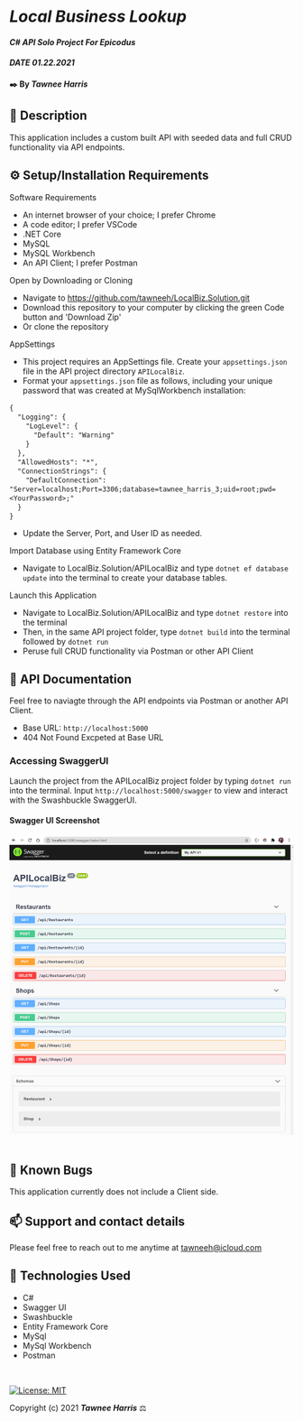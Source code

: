 # _Local Business Lookup_

#### _C# API Solo Project For Epicodus_ 
#### _DATE 01.22.2021_

#### ✒️ By _**Tawnee Harris**_

## 	📙 Description

This application includes a custom built API with seeded data and full CRUD functionality via API endpoints.

## ⚙️ Setup/Installation Requirements

Software Requirements
* An internet browser of your choice; I prefer Chrome
* A code editor; I prefer VSCode
* .NET Core
* MySQL
* MySQL Workbench
* An API Client; I prefer Postman

Open by Downloading or Cloning
* Navigate to <https://github.com/tawneeh/LocalBiz.Solution.git>
* Download this repository to your computer by clicking the green Code button and 'Download Zip'
* Or clone the repository

AppSettings
* This project requires an AppSettings file. Create your `appsettings.json` file in the API project directory `APILocalBiz`. 
* Format your `appsettings.json` file as follows, including your unique password that was created at MySqlWorkbench installation:
```
{
  "Logging": {
    "LogLevel": {
      "Default": "Warning"
    }
  },
  "AllowedHosts": "*",
  "ConnectionStrings": {
    "DefaultConnection": "Server=localhost;Port=3306;database=tawnee_harris_3;uid=root;pwd=<YourPassword>;"
  }
}
```
* Update the Server, Port, and User ID as needed.

Import Database using Entity Framework Core
* Navigate to LocalBiz.Solution/APILocalBiz and type `dotnet ef database update` into the terminal to create your database tables.

Launch this Application
* Navigate to LocalBiz.Solution/APILocalBiz and type `dotnet restore` into the terminal
* Then, in the same API project folder, type `dotnet build` into the terminal followed by `dotnet run`
* Peruse full CRUD functionality via Postman or other API Client

## 	📝 API Documentation

Feel free to naviagte through the API endpoints via Postman or another API Client. 

* Base URL: `http://localhost:5000`
* 404 Not Found Excpeted at Base URL

### Accessing SwaggerUI

Launch the project from the APILocalBiz project folder by typing `dotnet run` into the terminal. Input `http://localhost:5000/swagger` to view and interact with the Swashbuckle SwaggerUI.

#### Swagger UI Screenshot

<center>
<img style="width: 50% height: 50%" src="./ReadMeAssets/SwaggerUI.png">
</center>

<br>

## 🐛 Known Bugs

This application currently does not include a Client side. 

## 📫 Support and contact details

Please feel free to reach out to me anytime at <tawneeh@icloud.com>

## 💾 Technologies Used

* C#
* Swagger UI
* Swashbuckle
* Entity Framework Core
* MySql
* MySql Workbench
* Postman

<br>

[![License: MIT](https://img.shields.io/badge/License-MIT-yellow.svg)](https://opensource.org/licenses/MIT)

Copyright (c) 2021 **_Tawnee Harris_** ⚖️